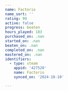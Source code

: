 ```yaml
---
name: Factorio
name_sort: ''
rating: 99
active: false
progress: beaten
hours_played: 183
purchased_on: .nan
started_on: .nan
beaten_on: .nan
completed_on: .nan
mastered_on: .nan
identifiers:
  - type: steam
    appid: '427520'
    name: Factorio
    synced_on: '2024-10-10'

---
```

